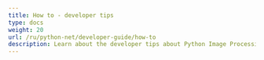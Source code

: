 ```yaml
---
title: How to - developer tips
type: docs
weight: 20
url: /ru/python-net/developer-guide/how-to
description: Learn about the developer tips about Python Image Processing Library such as how to convert image to vectorized psd image, save transparent image and more.
---
```



